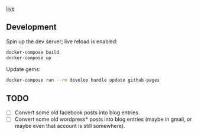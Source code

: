 [live](https://golubitsky.github.io/blog/)

## Development

Spin up the dev server; live reload is enabled:

```sh
docker-compose build
docker-compose up
```

Update gems:

```sh
docker-compose run --rm develop bundle update github-pages
```

## TODO

- [ ] Convert some old facebook posts into blog entries.
- [ ] Convert some old wordpress\* posts into blog entries (maybe in gmail, or maybe even that account is still somewhere).
